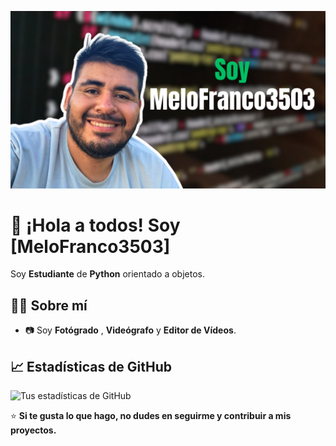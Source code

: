 <!-- Banner -->
![Banner](banner.png)

# 👋 ¡Hola a todos! Soy [MeloFranco3503]

Soy **Estudiante** de **Python** orientado a objetos.

## 🧑‍💻 Sobre mí

- 📷 Soy **Fotógrado** , **Videógrafo** y **Editor de Vídeos**.

## 📈 Estadísticas de GitHub

![Tus estadísticas de GitHub](https://github-readme-stats.vercel.app/api?username=RodrigoLoboDev&show_icons=true&theme=radical)

⭐️ **Si te gusta lo que hago, no dudes en seguirme y contribuir a mis proyectos.**